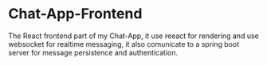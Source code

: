 # Chat-App-Frontend
The React frontend part of my Chat-App, it use reeact for rendering and use websocket for realtime messaging, it also comunicate to a spring boot server for message persistence and authentication.
